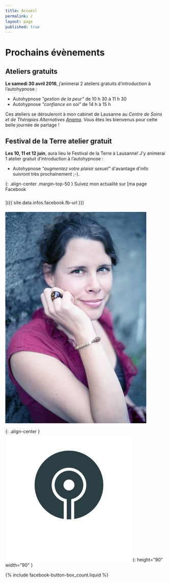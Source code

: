 ```yaml
---
title: Accueil
permalink: /
layout: page
published: true
---
```


# Prochains évènements

## Ateliers gratuits

**<i class="fa fa-calendar"></i> Le samedi 30 avril 2016**, j’animerai 2 ateliers gratuits d’introduction à l’autohypnose :

- Autohypnose *"gestion de la peur"* de 10 h 30 à 11 h 30
- Autohypnose *"confiance en soi"* de 14 h à 15 h

Ces ateliers se dérouleront à mon cabinet de Lausanne au *Centre de Soins et de Thérapies Alternatives* [*Anama*](http://www.centre-anama.ch/blog/nouvelles-portes-ouvertes-lausanne-centre-therapies-alternatives-avril-2016/). Vous êtes les bienvenus pour cette belle journée de partage !

<script type="application/ld+json">
{
  "@context": "http://schema.org",
  "@type": "Event",
  "name": "Ateliers gratuits d’introduction à l’autohypnose",
  "startDate" : "2016-04-30T11:30",
  "url" : "http://laetitia-stucki.ch/",
  "location" : {
    "@type" : "Place",
    "sameAs" : "http://www.centre-anama.ch/blog/nouvelles-portes-ouvertes-lausanne-centre-therapies-alternatives-avril-2016/",
    "name" : "Centre de Soins et de Thérapies Alternatives, Anama",
    "address" : "Rue de la Tour 33, 1004 Lausanne"
  }
}
</script>

## Festival de la Terre atelier gratuit

**<i class="fa fa-calendar"></i> Les 10, 11 et 12 juin**, aura lieu le Festival de la Terre à Lausanne! J’y animerai 1 atelier gratuit d’introduction à l’autohypnose :

- Autohypnose *"augmentez votre plaisir sexuel"* d'avantage d'info suivront très prochainement ;-).

<script type="application/ld+json">
{
  "@context": "http://schema.org",
  "@type": "Event",
  "name": "Ateliers gratuits d’introduction à l’autohypnose",
  "startDate" : "2016-04-30T11:30",
  "url" : "http://laetitia-stucki.ch/",
  "location" : {
    "@type" : "Place",
    "sameAs" : "http://www.centre-anama.ch/blog/nouvelles-portes-ouvertes-lausanne-centre-therapies-alternatives-avril-2016/",
    "name" : "Centre de Soins et de Thérapies Alternatives, Anama",
    "address" : "Rue de la Tour 33, 1004 Lausanne"
  }
}
</script>




{: .align-center .margin-top-50 }
Suivez mon actualité sur
[ma page Facebook<br/><i style="font-size:30pt;" class="fa fa-facebook-official"></i>]({{ site.data.infos.facebook.fb-url }})

![Lætitia Stucki](./images/laetitia-stucki.jpg)

{: .align-center }
![](./images/logo-laetitia-stucki-anthracite.svg){: height="90" width="90" }

{% include facebook-button-box_count.liquid %}
